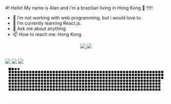 <!--
**alancsdev/alancsdev** is a ✨ _special_ ✨ repository because its `README.md` (this file) appears on your GitHub profile.

#! Hello! My name is Alan

- 🔭 I’m currently working on ...
- 🌱 I’m currently learning HTML, CSS, JS.
- 👯 I’m looking to collaborate on ...
- 🤔 I’m looking for help with ...
- 💬 Ask me about ...
- 📫 How to reach me: ...
- 😄 Pronouns: ...
- ⚡ Fun fact: ...
-->

#! Hello! My name is Alan and i'm a brazilian living in Hong Kong 👋 !!!!! 

- 🔭 I’m not working with web programming, but i would love to.
- 🌱 I’m currently learning React.js.
- 💬 Ask me about anything
- 📫 How to reach me: Hong Kong.


<div align="center">
  <a href="https://github.com/alancsdev">
  <img height="180em" src="https://github-readme-stats.vercel.app/api?username=alancsdev&show_icons=true&theme=dark&include_all_commits=true&count_private=true"/>
  <img height="180em" src="https://github-readme-stats.vercel.app/api/top-langs/?username=alancsdev&layout=compact&langs_count=7&theme=dark"/>
</div>
<!--   <div style="display: inline_block"><br>
  <img align="center" alt="Alan-Js" height="30" width="40" src="https://raw.githubusercontent.com/devicons/devicon/master/icons/javascript/javascript-plain.svg">
  <img align="center" alt="Alan-HTML" height="30" width="40" src="https://raw.githubusercontent.com/devicons/devicon/master/icons/html5/html5-original.svg">
  <img align="center" alt="Alan-CSS" height="30" width="40" src="https://raw.githubusercontent.com/devicons/devicon/master/icons/css3/css3-original.svg">
</div> -->
  
  ##
  <div>
  <a href="https://www.instagram.com/alancs2/" target="_blank"><img src="https://img.shields.io/badge/-Instagram-%23E4405F?style=for-the-badge&logo=instagram&logoColor=white" target="_blank"></a>
<!--  	<a href="https://www.twitch.tv/pulsertv" target="_blank"><img src="https://img.shields.io/badge/Twitch-9146FF?style=for-the-badge&logo=twitch&logoColor=white" target="_blank"></a> -->
  <a href = "mailto:alanchs@live.com"><img src="https://img.shields.io/badge/-Gmail-%23333?style=for-the-badge&logo=gmail&logoColor=white" target="_blank"></a>
  <a href="https://www.linkedin.com/in/alan-chagas-dos-santos-a80bb88b/" target="_blank"><img src="https://img.shields.io/badge/-LinkedIn-%230077B5?style=for-the-badge&logo=linkedin&logoColor=white" target="_blank"></a> 
<!--   <a href="https://www.udemy.com/"><img src="https://img.shields.io/badge/Udemy-EC5252?style=for-the-badge&logo=Udemy&logoColor=white" target="_blank"></a> -->
 </div>

<picture>
  <source media="(prefers-color-scheme: dark)" srcset="https://raw.githubusercontent.com/alancsdev/alancsdev/output/github-contribution-grid-snake-dark.svg">
  <source media="(prefers-color-scheme: light)" srcset="https://raw.githubusercontent.com/alancsdev/alancsdev/output/github-contribution-grid-snake.svg">
  <img alt="github contribution grid snake animation" src="https://raw.githubusercontent.com/alancsdev/alancsdev/output/github-contribution-grid-snake.svg">
</picture>

  
